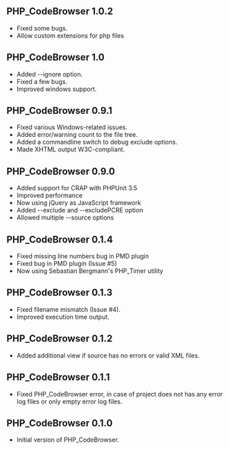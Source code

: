 PHP_CodeBrowser 1.0.2
-------------------
* Fixed some bugs.
* Allow custom extensions for php files

PHP_CodeBrowser 1.0
-------------------

* Added --ignore option.
* Fixed a few bugs.
* Improved windows support.

PHP_CodeBrowser 0.9.1
---------------------

* Fixed various Windows-related issues.
* Added error/warning count to the file tree.
* Added a commandline switch to debug exclude options.
* Made XHTML output W3C-compliant.

PHP_CodeBrowser 0.9.0
---------------------

* Added support for CRAP with PHPUnit 3.5
* Improved performance
* Now using jQuery as JavaScript framework
* Added --exclude and --excludePCRE option
* Allowed multiple --source options

PHP_CodeBrowser 0.1.4
---------------------

* Fixed missing line numbers bug in PMD plugin
* Fixed bug in PMD plugin (Issue #5)
* Now using Sebastian Bergmann's PHP_Timer utility


PHP_CodeBrowser 0.1.3
---------------------

* Fixed filename mismatch (Issue #4).
* Improved execution time output.


PHP_CodeBrowser 0.1.2
---------------------

* Added additional view if source has no errors or valid XML files.


PHP_CodeBrowser 0.1.1
---------------------

* Fixed PHP_CodeBrowser error, in case of project does not has any error log
  files or only empty error log files.


PHP_CodeBrowser 0.1.0
---------------------

* Initial version of PHP_CodeBrowser.
